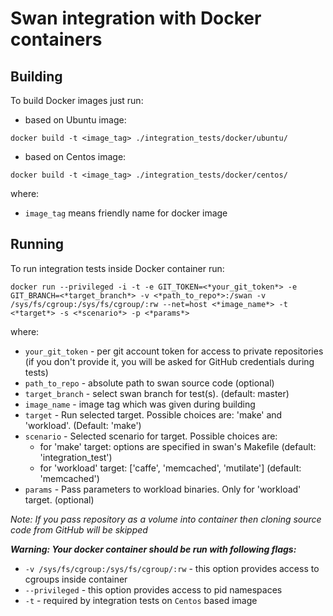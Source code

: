 # Swan integration with Docker containers

## Building

To build Docker images just run:

- based on Ubuntu image:

`docker build -t <image_tag> ./integration_tests/docker/ubuntu/`

- based on Centos image:

`docker build -t <image_tag> ./integration_tests/docker/centos/`


where:
- `image_tag` means friendly name for docker image

## Running

To run integration tests inside Docker container run:

`docker run --privileged -i -t -e GIT_TOKEN=<*your_git_token*> -e GIT_BRANCH=<*target_branch*> -v <*path_to_repo*>:/swan -v /sys/fs/cgroup:/sys/fs/cgroup/:rw --net=host <*image_name*> -t <*target*> -s <*scenario*> -p <*params*>`

where:

- `your_git_token` - per git account token for access to private repositories (if you don't provide it, you will be asked for GitHub credentials during tests)
- `path_to_repo` - absolute path to swan source code (optional)
- `target_branch` - select swan branch for test(s). (default: master)
- `image_name` - image tag which was given during building
- `target` - Run selected target. Possible choices are: 'make' and 'workload'. (Default: 'make')
- `scenario` - Selected scenario for target. Possible choices are:
    - for 'make' target: options are specified in swan's Makefile (default: 'integration_test')
    - for 'workload' target: \['caffe', 'memcached', 'mutilate'\] (default: 'memcached')
- `params` - Pass parameters to workload binaries. Only for 'workload' target. (optional)

*Note: If you pass repository as a volume into container then cloning source code from GitHub will be skipped*

***Warning: Your docker container should be run with following flags:***

- `-v /sys/fs/cgroup:/sys/fs/cgroup/:rw` - this option provides access to cgroups inside container
- `--privileged` - this option provides access to pid namespaces
- `-t` - required by integration tests on `Centos` based image
